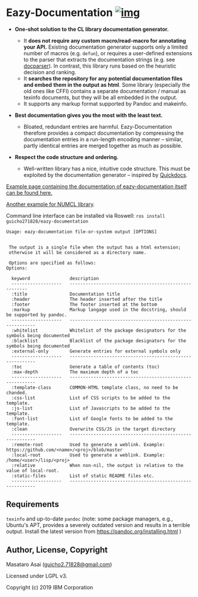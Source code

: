 
# Eazy-Documentation [![img](https://travis-ci.org/eazy-documentation/eazy-documentation.svg)](https://travis-ci.org/numcl/numcl)

-   **One-shot solution to the CL library documentation generator.**
    -   It **does not require any custom macro/read-macro for annotating your API.**
        Existing documentation generator supports only a limited number of macros (e.g. `defun`),
        or requires a user-defined extensions to the parser that extracts the
        documentation strings (e.g. see [docparser](http://quickdocs.org/docparser/)).  In contrast, this library runs based on the heuristic
        decision and ranking.
    -   It **searches the repository for any potential documentation files and embed**
        **them in the output as html**. Some library (especially the old ones like CFFI)
        contains a separate documentation / manual as texinfo documents, but they
        will be all embedded in the output.
    -   It supports any markup format supported by Pandoc and makeinfo.

-   **Best documentation gives you the most with the least text.**
    -   Bloated, redundant entries are harmful.
        Eazy-Documentation therefore provides a compact documentation by compressing the documentation entries
        in a run-length encoding manner &#x2013; similar, partly identical entries are merged together
        as much as possible.

-   **Respect the code structure and ordering.**
    -   Well-written library has a nice, intuitive code structure.
        This must be exploited by the documentation generator &#x2013; inspired by [Quickdocs](<http://quickdocs.org/>).

[Example page containing the documentation of eazy-documentation itself can be found here.](https://guicho271828.github.io/eazy-documentation/)

[Another example for NUMCL library](https://numcl.github.io/numcl/).

Command line interface can be installed via Roswell: `ros install guicho271828/eazy-documentation`


```
Usage: eazy-documentation file-or-system output [OPTIONS]


 The output is a single file when the output has a html extension;
 otherwise it will be considered as a directory name.

 Options are specified as follows:
Options:

  keyword               description
  -------------------   ------------------------------------------------------
  :title                Documentation title
  :header               The header inserted after the title
  :footer               The footer inserted at the bottom
  :markup               Markup langage used in the docstring, should be supported by pandoc.
  -------------------   ---------------------------------------------------------
  :whitelist            Whitelist of the package designators for the symbols being documented
  :blacklist            Blacklist of the package designators for the symbols being documented
  :external-only        Generate entries for external symbols only
  -------------------   ---------------------------------------------------------
  :toc                  Generate a table of contents (toc)
  :max-depth            The maximum depth of a toc
  -------------------   ---------------------------------------------------------
  :template-class       COMMON-HTML template class, no need to be chanded.
  :css-list             List of CSS scripts to be added to the template.
  :js-list              List of Javascripts to be added to the template.
  :font-list            List of Google fonts to be added to the template.
  :clean                Overwrite CSS/JS in the target directory
  -------------------   ---------------------------------------------------------
  :remote-root          Used to generate a weblink. Example: https://github.com/<name>/<proj>/blob/master
  :local-root           Used to generate a weblink. Example: /home/<user>/lisp/<proj>
  :relative             When non-nil, the output is relative to the value of local-root.
  :static-files         List of static README files etc.
  -------------------   ---------------------------------------------------------
```

## Requirements

`texinfo` and up-to-date `pandoc` (note: some package
managers, e.g., Ubuntu's APT, provides a severely outdated version and results in a terrible output.
Install the latest version from https://pandoc.org/installing.html )

## Author, License, Copyright

Masataro Asai (guicho2.71828@gmail.com)

Licensed under LGPL v3.

Copyright (c) 2019 IBM Corporation

